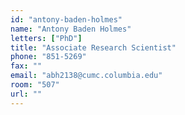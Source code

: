 ```yaml
---
id: "antony-baden-holmes"
name: "Antony Baden Holmes"
letters: ["PhD"]
title: "Associate Research Scientist"
phone: "851-5269"
fax: ""
email: "abh2138@cumc.columbia.edu"
room: "507"
url: ""
---
```

